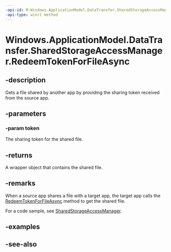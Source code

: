 ```yaml
---
-api-id: M:Windows.ApplicationModel.DataTransfer.SharedStorageAccessManager.RedeemTokenForFileAsync(System.String)
-api-type: winrt method
---
```


<!-- Method syntax
public Windows.Foundation.IAsyncOperation<Windows.Storage.StorageFile> RedeemTokenForFileAsync(System.String token)
-->

# Windows.ApplicationModel.DataTransfer.SharedStorageAccessManager.RedeemTokenForFileAsync

## -description
Gets a file shared by another app by providing the sharing token received from the source app.

## -parameters
### -param token
The sharing token for the shared file.

## -returns
A wrapper object that contains the shared file.

## -remarks
When a source app shares a file with a target app, the target app calls the [RedeemTokenForFileAsync](sharedstorageaccessmanager_redeemtokenforfileasync.md) method to get the shared file.

For a code sample, see [SharedStorageAccessManager](sharedstorageaccessmanager.md).

## -examples

## -see-also
